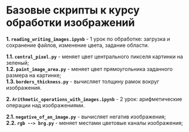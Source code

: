 # Базовые скрипты к курсу обработки изображений

**1. `reading_writing_images.ipynb`** - 1 урок по обработке: загрузка и сохранение файлов, изменение цвета, задание области. 

**1.1. `central_pixel.py`** - меняет цвет центрального пикселя картинки на зеленый;     
**1.2. `paint_image_area.py`** - меняет цвет прямоугольника заданного размера на картинке;      
**1.3. `borders_thickness.py`** - вычисляет толщину рамок вокруг изображения.

**2. `Arithmetic_operations_with_images.ipynb`** - 2 урок: арифметические операции над изображениями.

**2.1. `negative_of_an_image.py`** - вычисляет негатив изображения;        
**2.2. `rgb --> brg.py`** - меняет местами цветовые каналы изображения;




